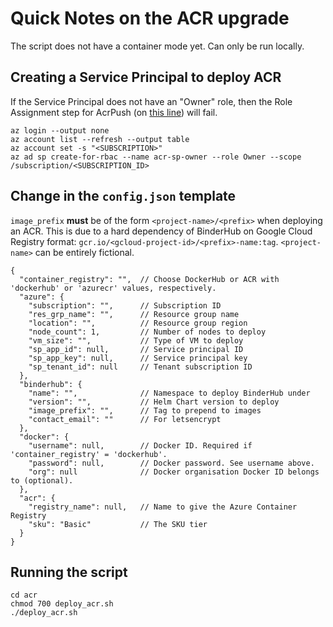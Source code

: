 # Quick Notes on the ACR upgrade

The script does not have a container mode yet.
Can only be run locally.

## Creating a Service Principal to deploy ACR

If the Service Principal does not have an "Owner" role, then the Role Assignment step for AcrPush (on [this line](https://github.com/alan-turing-institute/binderhub-deploy/blob/4f8c0b3257d1d76bc82bc9211e41e7ef2484ede2/acr/deploy_acr.sh#L224)) will fail.

```
az login --output none
az account list --refresh --output table
az account set -s "<SUBSCRIPTION>"
az ad sp create-for-rbac --name acr-sp-owner --role Owner --scope /subscription/<SUBSCRIPTION_ID>
```

## Change in the `config.json` template

`image_prefix` **must** be of the form `<project-name>/<prefix>` when deploying an ACR.
This is due to a hard dependency of BinderHub on Google Cloud Registry format: `gcr.io/<gcloud-project-id>/<prefix>-name:tag`.
`<project-name>` can be entirely fictional.

```
{
  "container_registry": "",  // Choose DockerHub or ACR with 'dockerhub' or 'azurecr' values, respectively.
  "azure": {
    "subscription": "",      // Subscription ID
    "res_grp_name": "",      // Resource group name
    "location": "",          // Resource group region
    "node_count": 1,         // Number of nodes to deploy
    "vm_size": "",           // Type of VM to deploy
    "sp_app_id": null,       // Service principal ID
    "sp_app_key": null,      // Service principal key
    "sp_tenant_id": null     // Tenant subscription ID
  },
  "binderhub": {
    "name": "",              // Namespace to deploy BinderHub under
    "version": "",           // Helm Chart version to deploy
    "image_prefix": "",      // Tag to prepend to images
    "contact_email": ""      // For letsencrypt
  },
  "docker": {
    "username": null,        // Docker ID. Required if 'container_registry' = 'dockerhub'.
    "password": null,        // Docker password. See username above.
    "org": null              // Docker organisation Docker ID belongs to (optional).
  },
  "acr": {
    "registry_name": null,   // Name to give the Azure Container Registry
    "sku": "Basic"           // The SKU tier
  }
}
```

## Running the script

```
cd acr
chmod 700 deploy_acr.sh
./deploy_acr.sh
```
